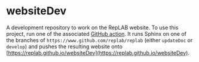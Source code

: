 # websiteDev
A development repository to work on the RepLAB website. To use this project, run one of the associated [GitHub action](https://github.com/replab/websiteDev/actions). It runs Sphinx on one of the branches of `https://www.github.com/replab/replab` (either `updateDoc` or `develop`) and pushes the resulting website onto [https://replab.github.io/websiteDev](https://replab.github.io/websiteDev).
